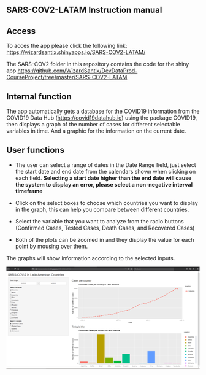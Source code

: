 ## SARS-COV2-LATAM Instruction manual

## Access
To acces the app please click the following link: https://wizardsantix.shinyapps.io/SARS-COV2-LATAM/

The SARS-COV2 folder in this repository contains the code for the shiny app https://github.com/WizardSantix/DevDataProd-CourseProject/tree/master/SARS-COV2-LATAM

## Internal function
The app automatically gets a database for the COVID19 information from the COVID19 Data Hub (https://covid19datahub.io) using the package COVID19, then displays a graph of the number of cases for different selectable variables in time. And a graphic for the information on the current date.

## User functions

- The user can select a range of dates in the Date Range field, just select the start date and end date from the calendars shown when clicking on each field. **Selecting a start date higher than the end date will cause the system to display an error, please select a non-negative interval timeframe** 

- Click on the select boxes to choose which countries you want to display in the graph, this can help you compare between different countries.

- Select the variable that you want to analyze from the radio buttons (Confirmed Cases, Tested Cases, Death Cases, and Recovered Cases)

- Both of the plots can be zoomed in and they display the value for each point by mousing over them.

The graphs will show information according to the selected inputs.

![Image](/AppCOVID.PNG)

